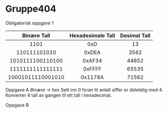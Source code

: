 # Gruppe404
Obligatorisk oppgave 1

|Binære Tall    |Hexadesimale Tall  |Desimal Tall|
|:-------------:|:-----------------:|:----------:|
| 1101 | 0xD | 13 |
| 110111101010 | 0xDEA | 3562
| 1010111100110100 | 0xAF34 | 44852
| 1111111111111111 | 0xFFFF | 65535
| 10001011110001010 | 0x1178A | 71562

Oppgave A
  *Binære -> hex*
    Sett inn 0 foran til antall siffer er delelelig med 4. Konverter 4 tall av gangen til ett tall i hexadecimal.


Oppgave B
